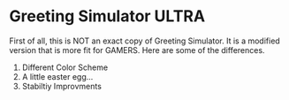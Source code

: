 # Greeting Simulator ULTRA
First of all, this is NOT an exact copy of Greeting Simulator. It is a modified version that is more fit for GAMERS. Here are some of the differences.
1. Different Color Scheme
2. A little easter egg...
3. Stabiltiy Improvments
